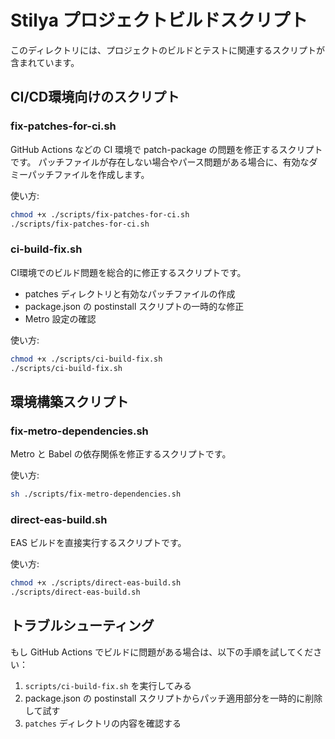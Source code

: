 # Stilya プロジェクトビルドスクリプト

このディレクトリには、プロジェクトのビルドとテストに関連するスクリプトが含まれています。

## CI/CD環境向けのスクリプト

### fix-patches-for-ci.sh

GitHub Actions などの CI 環境で patch-package の問題を修正するスクリプトです。
パッチファイルが存在しない場合やパース問題がある場合に、有効なダミーパッチファイルを作成します。

使い方:
```bash
chmod +x ./scripts/fix-patches-for-ci.sh
./scripts/fix-patches-for-ci.sh
```

### ci-build-fix.sh

CI環境でのビルド問題を総合的に修正するスクリプトです。
- patches ディレクトリと有効なパッチファイルの作成
- package.json の postinstall スクリプトの一時的な修正
- Metro 設定の確認

使い方:
```bash
chmod +x ./scripts/ci-build-fix.sh
./scripts/ci-build-fix.sh
```

## 環境構築スクリプト

### fix-metro-dependencies.sh

Metro と Babel の依存関係を修正するスクリプトです。

使い方:
```bash
sh ./scripts/fix-metro-dependencies.sh
```

### direct-eas-build.sh

EAS ビルドを直接実行するスクリプトです。

使い方:
```bash
chmod +x ./scripts/direct-eas-build.sh
./scripts/direct-eas-build.sh
```

## トラブルシューティング

もし GitHub Actions でビルドに問題がある場合は、以下の手順を試してください：

1. `scripts/ci-build-fix.sh` を実行してみる
2. package.json の postinstall スクリプトからパッチ適用部分を一時的に削除して試す
3. `patches` ディレクトリの内容を確認する
